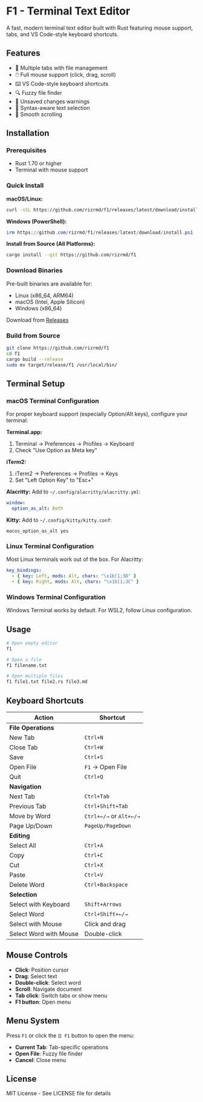 # F1 - Terminal Text Editor

A fast, modern terminal text editor built with Rust featuring mouse support, tabs, and VS Code-style keyboard shortcuts.

## Features

- 📁 Multiple tabs with file management
- 🖱️ Full mouse support (click, drag, scroll)
- ⌨️ VS Code-style keyboard shortcuts
- 🔍 Fuzzy file finder
- 💾 Unsaved changes warnings
- 🎨 Syntax-aware text selection
- 📜 Smooth scrolling

## Installation

### Prerequisites

- Rust 1.70 or higher
- Terminal with mouse support

### Quick Install

**macOS/Linux:**
```bash
curl -sSL https://github.com/rizrmd/f1/releases/latest/download/install.sh | sh
```

**Windows (PowerShell):**
```powershell
irm https://github.com/rizrmd/f1/releases/latest/download/install.ps1 | iex
```

**Install from Source (All Platforms):**
```bash
cargo install --git https://github.com/rizrmd/f1
```

### Download Binaries

Pre-built binaries are available for:
- Linux (x86_64, ARM64)
- macOS (Intel, Apple Silicon)  
- Windows (x86_64)

Download from [Releases](https://github.com/rizrmd/f1/releases)

### Build from Source

```bash
git clone https://github.com/rizrmd/f1
cd f1
cargo build --release
sudo mv target/release/f1 /usr/local/bin/
```

## Terminal Setup

### macOS Terminal Configuration

For proper keyboard support (especially Option/Alt keys), configure your terminal:

**Terminal.app:**
1. Terminal → Preferences → Profiles → Keyboard
2. Check "Use Option as Meta key"

**iTerm2:**
1. iTerm2 → Preferences → Profiles → Keys
2. Set "Left Option Key" to "Esc+"

**Alacritty:**
Add to `~/.config/alacritty/alacritty.yml`:
```yaml
window:
  option_as_alt: Both
```

**Kitty:**
Add to `~/.config/kitty/kitty.conf`:
```
macos_option_as_alt yes
```

### Linux Terminal Configuration

Most Linux terminals work out of the box. For Alacritty:
```yaml
key_bindings:
  - { key: Left, mods: Alt, chars: "\x1b[1;3D" }
  - { key: Right, mods: Alt, chars: "\x1b[1;3C" }
```

### Windows Terminal Configuration

Windows Terminal works by default. For WSL2, follow Linux configuration.

## Usage

```bash
# Open empty editor
f1

# Open a file
f1 filename.txt

# Open multiple files
f1 file1.txt file2.rs file3.md
```

## Keyboard Shortcuts

| Action | Shortcut |
|--------|----------|
| **File Operations** |
| New Tab | `Ctrl+N` |
| Close Tab | `Ctrl+W` |
| Save | `Ctrl+S` |
| Open File | `F1` → Open File |
| Quit | `Ctrl+Q` |
| **Navigation** |
| Next Tab | `Ctrl+Tab` |
| Previous Tab | `Ctrl+Shift+Tab` |
| Move by Word | `Ctrl+←/→` or `Alt+←/→` |
| Page Up/Down | `PageUp/PageDown` |
| **Editing** |
| Select All | `Ctrl+A` |
| Copy | `Ctrl+C` |
| Cut | `Ctrl+X` |
| Paste | `Ctrl+V` |
| Delete Word | `Ctrl+Backspace` |
| **Selection** |
| Select with Keyboard | `Shift+Arrows` |
| Select Word | `Ctrl+Shift+←/→` |
| Select with Mouse | Click and drag |
| Select Word with Mouse | Double-click |

## Mouse Controls

- **Click**: Position cursor
- **Drag**: Select text
- **Double-click**: Select word
- **Scroll**: Navigate document
- **Tab click**: Switch tabs or show menu
- **F1 button**: Open menu

## Menu System

Press `F1` or click the `☰ F1` button to open the menu:
- **Current Tab**: Tab-specific operations
- **Open File**: Fuzzy file finder
- **Cancel**: Close menu

## License

MIT License - See LICENSE file for details